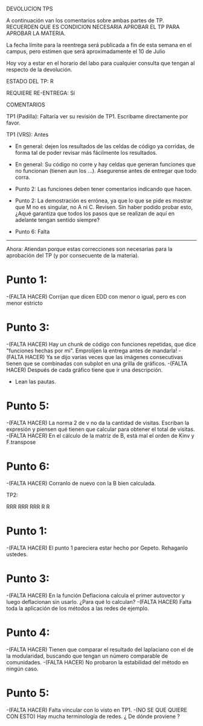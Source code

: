  	

DEVOLUCION TPS

A continuación van los comentarios sobre ambas partes de TP. 
RECUERDEN QUE ES CONDICION NECESARIA APROBAR EL TP PARA APROBAR LA MATERIA.

La fecha límite para la reentrega será publicada a fin de esta semana en el campus, pero estimen que será aproximadamente el 10 de Julio

Hoy voy a estar en el horario del labo para cualquier consulta que tengan al respecto de la devolución.

ESTADO DEL TP: R

REQUIERE RE-ENTREGA: Sí

COMENTARIOS

TP1 (Padilla): Faltaría ver su revisión de TP1. Escribame directamente por favor.

TP1 (VRS):
Antes
- En general: dejen los resultados de las celdas de código ya corridas, de forma tal de poder revisar más fácilmente los resultados.

- En general: Su código no corre y hay celdas que generan funciones que no funcionan (tienen aun los ...). Asegurense antes de entregar que todo corra.

- Punto 2: Las funciones deben tener comentarios indicando que hacen.

- Punto 2: La demostración es errónea, ya que lo que se pide es mostrar que M no es singular, no A ni C. Revisen. Sin haber podido probar esto, ¿Aqué garantiza que todos los pasos que se realizan de aquí en adelante tengan sentido siempre?

- Punto 6: Falta

-----------------------------------------------------------------------------------------------------------------------

Ahora: Atiendan porque estas correcciones son necesarias para la aprobación del TP (y por consecuente de la materia).

# Punto 1:
-(FALTA HACER) Corrijan que dicen EDD con menor o igual, pero es con menor estricto

# Punto 3:
-(FALTA HACER) Hay un chunk de código con funciones repetidas, que dice "funciones hechas por mi". Emprolijen la entrega antes de mandarla!
-(FALTA HACER) Ya se dijo varias veces que las imágenes consecutivas tienen que se combinadas con subplot en una grilla de gráficos.
-(FALTA HACER) Después de cada gráfico tiene que ir una descripción.
- Lean las pautas.

# Punto 5:
-(FALTA HACER) La norma 2 de v no da la cantidad de visitas. Escriban la expresión y piensen qué tienen que calcular para obtener el total de visitas.
-(FALTA HACER) En el cálculo de la matriz de B, está mal el orden de Kinv y F.transpose

# Punto 6:
-(FALTA HACER) Corranlo de nuevo con la B bien calculada.

TP2:

RRR RRR RRR R R

# Punto 1:
-(FALTA HACER) El punto 1 pareciera estar hecho por Gepeto. Rehaganlo ustedes.

# Punto 3:
-(FALTA HACER) En la función Deflaciona calcula el primer autovector y luego deflacionan sin usarlo. ¿Para qué lo calculan?
-(FALTA HACER) Falta toda la aplicación de los métodos a las redes de ejemplo.

# Punto 4:
-(FALTA HACER) Tienen que comparar el resultado del laplaciano con el de la modularidad, buscando que tengan un número comparable de comunidades.
-(FALTA HACER) No probaron la estabilidad del método en ningún caso.

# Punto 5:
-(FALTA HACER) Falta vincular con lo visto en TP1.
-(NO SE QUE QUIERE CON ESTO) Hay mucha terminología de redes. ¿ De dónde proviene ?